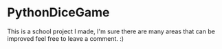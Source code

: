 # PythonDiceGame
This is a school project I made, I'm sure there are many areas that can be improved feel free to leave a comment. :)
